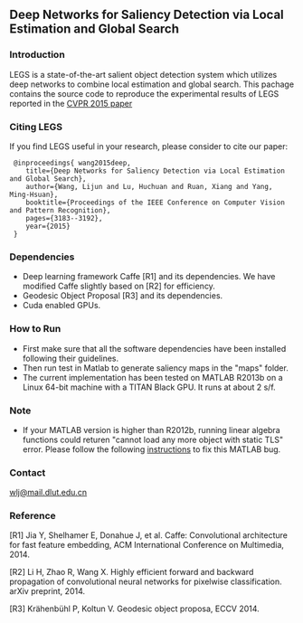 ## Deep Networks for Saliency Detection via Local Estimation and Global Search

### Introduction

LEGS is a state-of-the-art salient object detection system which utilizes deep networks to combine local estimation and global search. This pachage contains the source code to reproduce the experimental results of LEGS reported in the [CVPR 2015 paper](http://www.cv-foundation.org/openaccess/content_cvpr_2015/app/2A_104.pdf)

### Citing LEGS

If you find LEGS useful in your research, please consider to cite our paper:

     @inproceedings{ wang2015deep,
        title={Deep Networks for Saliency Detection via Local Estimation and Global Search},
        author={Wang, Lijun and Lu, Huchuan and Ruan, Xiang and Yang, Ming-Hsuan},
        booktitle={Proceedings of the IEEE Conference on Computer Vision and Pattern Recognition},
        pages={3183--3192},
        year={2015}
     }

### Dependencies

* Deep learning framework Caffe [R1] and its dependencies. We have modified Caffe slightly based on [R2] for efficiency.
* Geodesic Object Proposal [R3] and its dependencies.
* Cuda enabled GPUs.

### How to Run

* First make sure that all the software dependencies have been installed following their guidelines. 
* Then run test in Matlab to generate saliency maps in the "maps" folder.
* The current implementation has been tested on MATLAB R2013b on a Linux 64-bit machine with a TITAN Black GPU. It runs at about 2 s/f.


### Note

* If your MATLAB version is higher than R2012b, running linear algebra functions could returen "cannot load any more object with static TLS" error. Please follow the following [instructions](http://www.mathworks.com/support/bugreports/961964) to fix this MATLAB bug. 

### Contact

wlj@mail.dlut.edu.cn

### Reference

[R1] Jia Y, Shelhamer E, Donahue J, et al. Caffe: Convolutional architecture for fast feature embedding, ACM International Conference on Multimedia, 2014.

[R2] Li H, Zhao R, Wang X. Highly efficient forward and backward propagation of convolutional neural networks for pixelwise classification. arXiv preprint, 2014.

[R3] Krähenbühl P, Koltun V. Geodesic object proposa, ECCV 2014.



